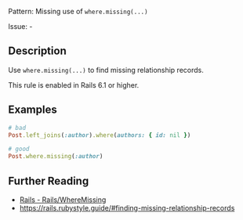 Pattern: Missing use of `where.missing(...)`

Issue: -

## Description

Use `where.missing(...)` to find missing relationship records.

This rule is enabled in Rails 6.1 or higher.

## Examples

```ruby
# bad
Post.left_joins(:author).where(authors: { id: nil })

# good
Post.where.missing(:author)
```

## Further Reading

* [Rails - Rails/WhereMissing](https://docs.rubocop.org/rubocop-rails/cops_rails.html#railswheremissing)
* https://rails.rubystyle.guide/#finding-missing-relationship-records
